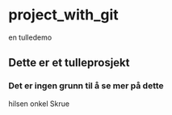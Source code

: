 # project_with_git
en tulledemo

## Dette er et tulleprosjekt
### Det er ingen grunn til å se mer på dette
hilsen onkel Skrue
